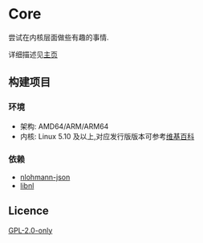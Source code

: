 # Core

尝试在内核层面做些有趣的事情.

详细描述见[主页](https://hackernel.org/)

## 构建项目

### 环境

* 架构: AMD64/ARM/ARM64
* 内核: Linux 5.10 及以上,对应发行版版本可参考[维基百科](https://en.wikipedia.org/wiki/Linux_kernel_version_history)

### 依赖

* [nlohmann-json](https://github.com/nlohmann/json)
* [libnl](https://www.infradead.org/~tgr/libnl/doc/api/index.html#main_intro)

## Licence

[GPL-2.0-only](https://spdx.org/licenses/GPL-2.0-only.html)
